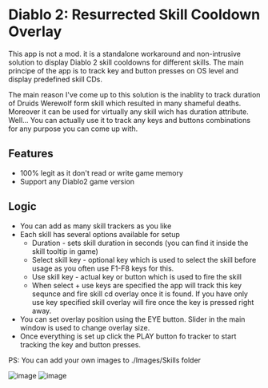 # Diablo 2: Resurrected Skill Cooldown Overlay

This app is not a mod. it is a standalone workaround and non-intrusive solution to display Diablo 2 skill cooldowns for different skills.
The main principe of the app is to track key and button presses on OS level and display predefined skill CDs.

The main reason I've come up to this solution is the inablity to track duration of Druids Werewolf form skill which resulted in many shameful deaths. Moreover it can be used for virtually any skill wich has duration attribute. Well... You can actually use it to track any keys and buttons combinations for any purpose you can come up with. 

## Features
* 100% legit as it don't read or write game memory
* Support any Diablo2 game version

## Logic
* You can add as many skill trackers as you like
* Each skill has several options available for setup
  * Duration - sets skill duration in seconds (you can find it inside the skill tooltip in game)
  * Select skill key - optional key which is used to select the skill before usage as you often use F1-F8 keys for this.
  * Use skill key - actual key or button which is used to fire the skill
  * When select + use keys are specified the app will track this key sequnce and fire skill cd overlay once it is found. If you have only use key specified skill overlay will fire once the key is pressed right away.
* You can set overlay position using the EYE button. Slider in the main window is used to change overlay size.
* Once everything is set up click the PLAY button fo tracker to start tracking the key and button presses.

PS: You can add your own images to ./Images/Skills folder

![image](https://user-images.githubusercontent.com/5926603/136777614-2d0fca33-68b9-4732-8e14-7cd06f6d7fab.png)
![image](https://user-images.githubusercontent.com/5926603/136778357-9026e912-1af4-4d3a-87b7-600a50833b5a.png)
